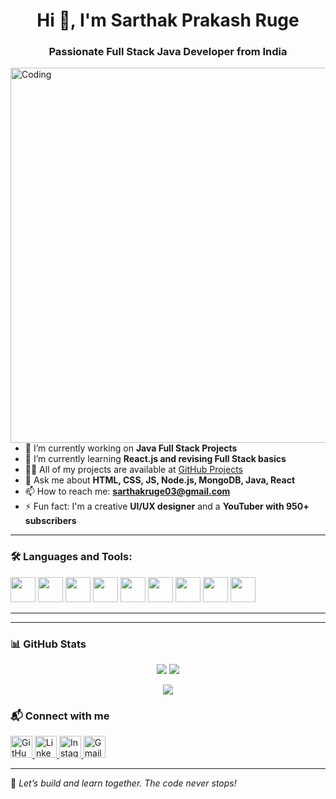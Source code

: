  <h1 align="center">Hi 👋, I'm Sarthak Prakash Ruge </h1>
<h3 align="center">Passionate Full Stack Java Developer from India</h3>

<img align="right" alt="Coding" width="600" src="https://camo.githubusercontent.com/4d9f5ecceb711eec6e2018f38a5677dc657c9738d4a65ba3b928c41c0a45b439/68747470733a2f2f6d69726f2e6d656469756d2e636f6d2f6d61782f313336302f302a37513379765349765f7430696f4a2d5a2e676966" />

- 🔭 I’m currently working on **Java Full Stack Projects**
- 🌱 I’m currently learning **React.js and revising Full Stack basics**
- 👨‍💻 All of my projects are available at [GitHub Projects](https://github.com/sarthakruge003)
 - 💬 Ask me about **HTML, CSS, JS, Node.js, MongoDB, Java, React**
- 📫 How to reach me: **sarthakruge03@gmail.com**
- ⚡ Fun fact: I'm a creative <b>UI/UX designer</b> and a <b>YouTuber with 950+ subscribers</b></li>

---

### 🛠️ Languages and Tools:

<p align="left">
  <img src="https://cdn.jsdelivr.net/gh/devicons/devicon/icons/html5/html5-original.svg" width="40" height="40"/>
  <img src="https://cdn.jsdelivr.net/gh/devicons/devicon/icons/css3/css3-original.svg" width="40" height="40"/>
  <img src="https://cdn.jsdelivr.net/gh/devicons/devicon/icons/javascript/javascript-original.svg" width="40" height="40"/>
  <img src="https://cdn.jsdelivr.net/gh/devicons/devicon/icons/react/react-original.svg" width="40" height="40"/>
  <img src="https://cdn.jsdelivr.net/gh/devicons/devicon/icons/java/java-original.svg" width="40" height="40"/>
  <img src="https://cdn.jsdelivr.net/gh/devicons/devicon/icons/nodejs/nodejs-original.svg" width="40" height="40"/>
  <img src="https://cdn.jsdelivr.net/gh/devicons/devicon/icons/mongodb/mongodb-original.svg" width="40" height="40"/>
  <img src="https://cdn.jsdelivr.net/gh/devicons/devicon/icons/bootstrap/bootstrap-plain.svg" width="40" height="40"/>
  <img src="https://cdn.jsdelivr.net/gh/devicons/devicon/icons/git/git-original.svg" width="40" height="40"/>
</p>

---
---

### 📊 GitHub Stats

<p align="center">
  <img src="https://github-readme-stats.vercel.app/api/top-langs/?username=sarthakruge003&layout=compact&theme=tokyonight&langs_count=6" />
  <img src="https://github-readme-stats.vercel.app/api?username=sarthakruge003&show_icons=true&theme=tokyonight" />
</p>

<p align="center">
  <img src="https://github-readme-streak-stats.herokuapp.com/?user=sarthakruge003&theme=tokyonight" />
</p>


 

### 📬 Connect with me

 

<p align="left">
  <a href="https://github.com/sarthakruge003" target="_blank">
    <img src="https://skillicons.dev/icons?i=github" height="35" alt="GitHub" />
  </a>
  <a href="https://www.linkedin.com/in/sarthak-ruge-0b2641228" target="_blank">
    <img src="https://skillicons.dev/icons?i=linkedin" height="35" alt="LinkedIn" />
  </a>
  <a href="https://www.instagram.com/sarthak____003/?igsh=bzAyd2FjeDBjdXE1#" target="_blank">
    <img src="https://cdn-icons-png.flaticon.com/512/2111/2111463.png" height="35" alt="Instagram" />
  </a>
  <a href="mailto:sarthakruge03@gmail.com" target="_blank">
    <img src="https://cdn-icons-png.flaticon.com/512/732/732200.png" height="35" alt="Gmail" />
  </a>
</p>



---

🌟 *Let’s build and learn together. The code never stops!*
